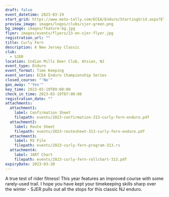 ```yaml
---
draft: false
event_datetime: 2023-03-19
start_grid: https://www.moto-tally.com/ECEA/Enduro/StartingGrid.aspx?EY=2023&EID=2
preview_image: images/logos/clubs/sjer-green.png
bg_image: images/feature-bg.jpg
flyer: images/events/flyers/23-en-sjer-flyer.jpg
registration_url: ""
title: Curly Fern
description: A New Jersey Classic
club:
  - SJER
location: Indian Mills Deer Club, Atsion, NJ
event_type: Enduro
event_format: Time Keeping
event_series: ECEA Enduro Championship Series
closed_course: "'No'"
gas_away: "'Yes'"
key_time: 2023-03-19T09:00:00
check_in_time: 2023-03-19T07:00:00
registration_date: ""
attachments:
  attachment1:
    label: Confirmation Sheet
    filepath: events/2023-confirmation-313-curly-fern-enduro.pdf
  attachment2:
    label: Route Sheet
    filepath: events/2023-routesheet-313-curly-fern-enduro.pdf
  attachment3:
    label: RS File
    filepath: events/2023-curly-fern-program-313.rs
  attachment4:
    label: JART Chart
    filepath: events/2023-curly-fern-rollchart-313.pdf
expiryDate: 2023-03-20
---
```


A true test of rider fitness! This year features an improved course with some rarely-used trail. I hope you have kept your timekeeping skills sharp over the winter - SJER pulls out all the stops for this classic NJ enduro.